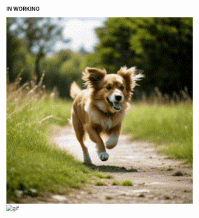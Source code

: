 **IN WORKING**

<img src="video/gen2gen/glue_video.gif" alt="gif"  width="490"/> <img src="video/gen2gen/gen_from_gen_increament_dual_rote_all_ways_base_losses_norm_cos_1_new_data_300_with_dim2norm_1_seed_70804.gif" alt="gif" width="490"/>
